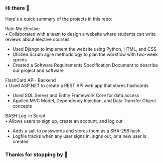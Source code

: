 ### Hi there 👋
Here's a quick summary of the projects in this repo:

Rate My Elective		                                                                                
  •	Collaborated with a team to design a website where students can write reviews about elective courses
  * Used Django to implement the website using Python, HTML, and CSS
  *	Utilized Scrum agile methodology to plan the workflow with two-week sprints
  *	Created a Software Requirements Specification Document to describe our project and software

FlashCard API- Backend	 		                                   	                                               
  •	Used ASP.NET to create a REST API web app that stores flashcards
  *	Used SQL Server and Entity Framework Core for data access
  *	Applied MVC Model, Dependency Injection, and Data Transfer Object concepts

BASH Log-in Script								  
  •	Allows users to sign up, create an account, and log out
  * Adds a salt to passwords and stores them as a SHA-256 hash
  * Logfile tracks when any user signs in, signs out, or a new user is created

### Thanks for stopping by 👋

<!--
**jsimanis/jsimanis** is a ✨ _special_ ✨ repository because its `README.md` (this file) appears on your GitHub profile.

Here are some ideas to get you started:

- 🔭 I’m currently working on ...
- 🌱 I’m currently learning ...
- 👯 I’m looking to collaborate on ...
- 🤔 I’m looking for help with ...
- 💬 Ask me about ...
- 📫 How to reach me: ...
- 😄 Pronouns: ...
- ⚡ Fun fact: ...
-->
